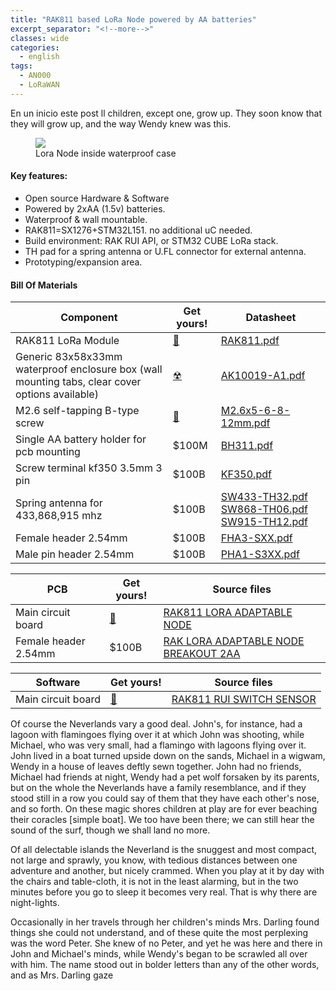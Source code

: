 ```yaml
---
title: "RAK811 based LoRa Node powered by AA batteries"
excerpt_separator: "<!--more-->"
classes: wide
categories:
  - english
tags:
  - AN000
  - LoRaWAN
---
```


En un inicio este post ll children, except one, grow up. They soon know that they will grow up, and the way Wendy knew was this.

<figure  >
	<a href="/assets/images/RAK811_NODE_OPEN.JPG"> <img src="/assets/images/RAK811_NODE_OPEN.JPG"> </a>
	<figcaption>Lora Node inside waterproof case</figcaption>
</figure>

#### Key features:
* Open source Hardware & Software
* Powered by 2xAA (1.5v) batteries.
* Waterproof & wall mountable.
* RAK811=SX1276+STM32L151. no additional uC needed.
* Build environment: RAK RUI API, or STM32 CUBE LoRa stack.
* TH pad for a spring antenna or U.FL connector for external antenna.
* Prototyping/expansion area.

#### Bill Of Materials

| Component         | Get yours! | Datasheet                                          | 
| -------- | ------ | ------------------------------------------------------------ |
| RAK811 LoRa Module    | [💸](#)     | [RAK811.pdf](/assets/pdf/RAK811.pdf)           |
| Generic 83x58x33mm waterproof enclosure box (wall mounting tabs, clear cover options available)    | [☢](#)  | [AK10019-A1.pdf](/assets/pdf/AK10019-A1.pdf)                               |
| M2.6 self-tapping B-type screw    | [💸](#)     | [M2.6x5-6-8-12mm.pdf](/assets/pdf/M2.6x5-6-8-12mm.pdf)           |
| Single AA battery holder for pcb mounting | $100M  | [BH311.pdf](/assets/pdf/BH311.pdf) | 
| Screw terminal kf350 3.5mm 3 pin | $100B  | [KF350.pdf](/assets/pdf/KF350.pdf)                           |
| Spring antenna for 433,868,915 mhz| $100B  | [SW433-TH32.pdf](/assets/pdf/SW433-TH32.pdf) [SW868-TH06.pdf](/assets/pdf/SW868-TH06.pdf) [SW915-TH12.pdf](/assets/pdf/SW915-TH12.pdf)
| Female header 2.54mm  | $100B  | [FHA3-SXX.pdf](/assets/pdf/FHA3-S1XX.pdf)                           |
| Male pin header 2.54mm  | $100B  | [PHA1-S3XX.pdf](/assets/pdf/PHA1-S3XX.pdf)                           |

| PCB    | Get yours! | Source files                                          | 
| -------- | ------ | ------------------------------------------------------------ |
| Main circuit board    | [💸](#)     | [RAK811 LORA ADAPTABLE NODE](https://github.com/galopago/RAK811_LORA_ADAPTABLE_NODE)           |
| Female header 2.54mm  | $100B  | [RAK LORA ADAPTABLE NODE BREAKOUT 2AA](https://github.com/galopago/RAK_LORA_ADAPTABLE_NODE_BREAKOUT_2AA)        |

| Software    | Get yours! | Source files                                          | 
| -------- | ------ | ------------------------------------------------------------ |
| Main circuit board    | [💸](#)     | [RAK811 RUI SWITCH SENSOR](https://github.com/galopago/RAK811_RUI_SWITCH_SENSOR)           |


Of course the Neverlands vary a good deal. John's, for instance, had a lagoon with flamingoes flying over it at which John was shooting, while Michael, who was very small, had a flamingo with lagoons flying over it. John lived in a boat turned upside down on the sands, Michael in a wigwam, Wendy in a house of leaves deftly sewn together. John had no friends, Michael had friends at night, Wendy had a pet wolf forsaken by its parents, but on the whole the Neverlands have a family resemblance, and if they stood still in a row you could say of them that they have each other's nose, and so forth. On these magic shores children at play are for ever beaching their coracles [simple boat]. We too have been there; we can still hear the sound of the surf, though we shall land no more.

Of all delectable islands the Neverland is the snuggest and most compact, not large and sprawly, you know, with tedious distances between one adventure and another, but nicely crammed. When you play at it by day with the chairs and table-cloth, it is not in the least alarming, but in the two minutes before you go to sleep it becomes very real. That is why there are night-lights.

Occasionally in her travels through her children's minds Mrs. Darling found things she could not understand, and of these quite the most perplexing was the word Peter. She knew of no Peter, and yet he was here and there in John and Michael's minds, while Wendy's began to be scrawled all over with him. The name stood out in bolder letters than any of the other words, and as Mrs. Darling gaze